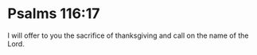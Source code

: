 # Psalms 116:17

I will offer to you the sacrifice of thanksgiving and call on the name of the Lord.
